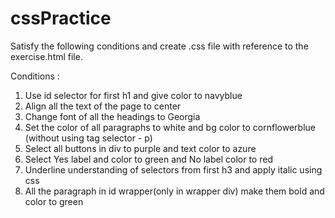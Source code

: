 # cssPractice

Satisfy the following conditions and create .css  file with reference to the exercise.html file.

Conditions :

1. Use id selector for first h1 and give color to navyblue
2. Align all the text of the page to center
3. Change font of all the headings to Georgia
4. Set the color of all paragraphs to white and bg color to cornflowerblue (without using tag selector - p)
5. Select all buttons in div to purple and text color to azure
6. Select Yes label and color to green and No label color to red
7. Underline understanding of selectors from first h3 and apply italic using css
8. All the paragraph in id wrapper(only in wrapper div) make them bold and color to green

